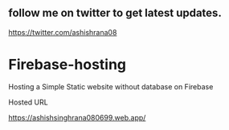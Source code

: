 ## follow me on twitter to get latest updates.
https://twitter.com/ashishrana08

# Firebase-hosting
Hosting a Simple Static website without database on Firebase 

Hosted URL

https://ashishsinghrana080699.web.app/

